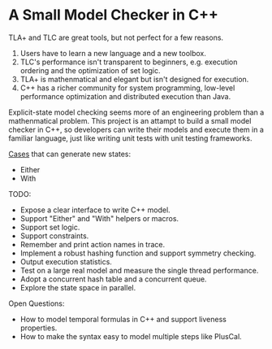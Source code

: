 A Small Model Checker in C++
============================
TLA+ and TLC are great tools, but not perfect for a few reasons.
1. Users have to learn a new language and a new toolbox.
2. TLC's performance isn't transparent to beginners, e.g. execution ordering and the optimization of set logic.
3. TLA+ is mathenmatical and elegant but isn't designed for execution.
4. C++ has a richer community for system programming, low-level performance optimization and distributed execution than Java.

Explicit-state model checking seems more of an engineering problem than a mathenmatical problem. This project is an attampt to build a small model checker in C++, so developers can write their models and execute them in a familiar language, just like writing unit tests with unit testing frameworks.

[Cases](https://learntla.com/pluscal/behaviors/) that can generate new states:
* Either
* With

TODO:
* Expose a clear interface to write C++ model.
* Support "Either" and "With" helpers or macros.
* Support set logic.
* Support constraints.
* Remember and print action names in trace.
* Implement a robust hashing function and support symmetry checking.
* Output execution statistics.
* Test on a large real model and measure the single thread performance.
* Adopt a concurrent hash table and a concurrent queue.
* Explore the state space in parallel.

Open Questions:
* How to model temporal formulas in C++ and support liveness properties.
* How to make the syntax easy to model multiple steps like PlusCal.
